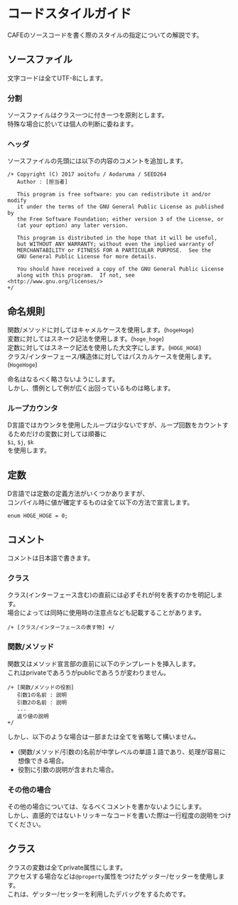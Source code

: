 コードスタイルガイド
====

CAFEのソースコードを書く際のスタイルの指定についての解説です。

## ソースファイル

文字コードは全てUTF-8にします。

### 分割

ソースファイルはクラス一つに付き一つを原則とします。  
特殊な場合に於いては個人の判断に委ねます。

### ヘッダ

ソースファイルの先頭には以下の内容のコメントを追加します。

    /+ Copyright (C) 2017 aoitofu / Aodaruma / SEED264
       Author : [担当者]

       This program is free software: you can redistribute it and/or modify
       it under the terms of the GNU General Public License as published by
       the Free Software Foundation; either version 3 of the License, or
       (at your option) any later version.

       This program is distributed in the hope that it will be useful,
       but WITHOUT ANY WARRANTY; without even the implied warranty of
       MERCHANTABILITY or FITNESS FOR A PARTICULAR PURPOSE.  See the
       GNU General Public License for more details.

       You should have received a copy of the GNU General Public License
       along with this program.  If not, see <http://www.gnu.org/licenses/>
    +/


## 命名規則

関数/メソッドに対してはキャメルケースを使用します。(`hogeHoge`)  
変数に対してはスネーク記法を使用します。(`hoge_hoge`)  
定数に対してはスネーク記法を使用した大文字にします。(`HOGE_HOGE`)  
クラス/インターフェース/構造体に対してはパスカルケースを使用します。(`HogeHoge`)

命名はなるべく略さないようにします。  
しかし、慣例として例が広く出回っているものは略します。

### ループカウンタ

D言語ではカウンタを使用したループは少ないですが、ループ回数をカウントするためだけの変数に対しては順番に  
`$i`, `$j`, `$k`  
を使用します。
## 定数

D言語では定数の定義方法がいくつかありますが、  
コンパイル時に値が確定するものは全て以下の方法で宣言します。

    enum HOGE_HOGE = 0;

## コメント

コメントは日本語で書きます。  

### クラス

クラス(インターフェース含む)の直前には必ずそれが何を表すのかを明記します。  
場合によっては同時に使用時の注意点なども記載することがあります。

    /+ [クラス/インターフェースの表す物] +/

### 関数/メソッド

関数又はメソッド宣言部の直前に以下のテンプレートを挿入します。  
これはprivateであろうがpublicであろうが変わりません。

    /+ [関数/メソッドの役割]
       引数1の名前 : 説明
       引数2の名前 : 説明
       ...
       返り値の説明
    +/

しかし、以下のような場合は一部または全てを省略して構いません。

* (関数/メソッド/引数の)名前が中学レベルの単語１語であり、処理が容易に想像できる場合。
* 役割に引数の説明が含まれた場合。

### その他の場合

その他の場合については、なるべくコメントを書かないようにします。  
しかし、直感的ではないトリッキーなコードを書いた際は一行程度の説明をつけてください。

## クラス

クラスの変数は全てprivate属性にします。  
アクセスする場合などは`@property`属性をつけたゲッター/セッターを使用します。  
これは、ゲッター/セッターを利用したデバッグをするためです。
